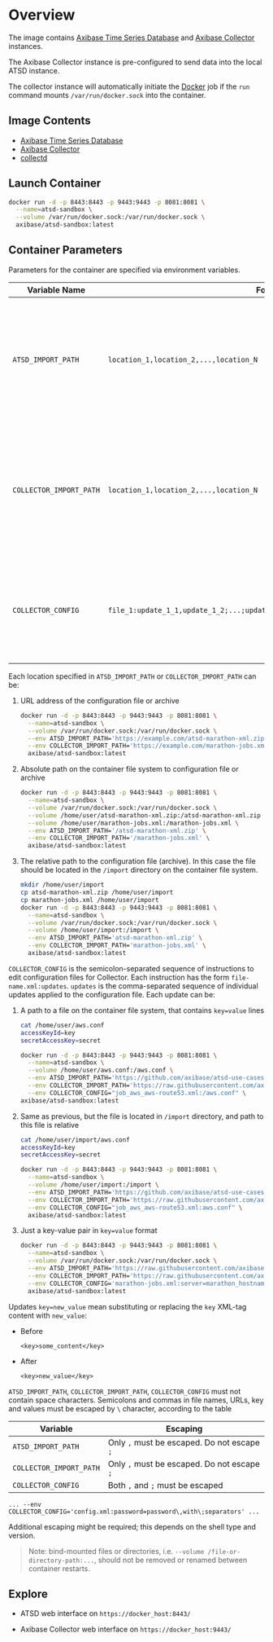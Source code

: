 # Overview

The image contains [Axibase Time Series Database](https://github.com/axibase/atsd) and [Axibase Collector](https://github.com/axibase/axibase-collector) instances. 

The Axibase Collector instance is pre-configured to send data into the local ATSD instance.

The collector instance will automatically initiate the [Docker](https://github.com/axibase/axibase-collector/blob/master/jobs/docker.md) job if the `run` command mounts `/var/run/docker.sock` into the container.

## Image Contents

* [Axibase Time Series Database](https://github.com/axibase/atsd)
* [Axibase Collector](https://github.com/axibase/axibase-collector)
* [collectd](https://github.com/axibase/atsd/tree/master/integration/collectd)

## Launch Container

```sh
docker run -d -p 8443:8443 -p 9443:9443 -p 8081:8081 \
  --name=atsd-sandbox \
  --volume /var/run/docker.sock:/var/run/docker.sock \
  axibase/atsd-sandbox:latest
```

## Container Parameters

Parameters for the container are specified via environment variables.

| Variable Name | Format | Description |
|------------------|---------|-------------|
| `ATSD_IMPORT_PATH` | `location_1,location_2,...,location_N` | Comma-separated locations of configuration files for ATSD. Each location can be either a file within the container file system or URL |
| `COLLECTOR_IMPORT_PATH` | `location_1,location_2,...,location_N` | Comma-separated locations of configuration files for Collector. Each location can be either a file within the container file system or URL |
| `COLLECTOR_CONFIG` | `file_1:update_1_1,update_1_2;...;update_K:update_K_1,update_K_2,...,update_K_N` | Specifies how ot update Collector configuration files before import. See below for detailed description |

Each location specified in `ATSD_IMPORT_PATH` or `COLLECTOR_IMPORT_PATH` can be:

1. URL address of the configuration file or archive
   ```sh
   docker run -d -p 8443:8443 -p 9443:9443 -p 8081:8081 \
     --name=atsd-sandbox \
     --volume /var/run/docker.sock:/var/run/docker.sock \
     --env ATSD_IMPORT_PATH='https://example.com/atsd-marathon-xml.zip' \
     --env COLLECTOR_IMPORT_PATH='https://example.com/marathon-jobs.xml' \
     axibase/atsd-sandbox:latest
   ```
2. Absolute path on the container file system to configuration file or archive
   ```sh
   docker run -d -p 8443:8443 -p 9443:9443 -p 8081:8081 \
     --name=atsd-sandbox \
     --volume /var/run/docker.sock:/var/run/docker.sock \
     --volume /home/user/atsd-marathon-xml.zip:/atsd-marathon-xml.zip \
     --volume /home/user/marathon-jobs.xml:/marathon-jobs.xml \
     --env ATSD_IMPORT_PATH='/atsd-marathon-xml.zip' \
     --env COLLECTOR_IMPORT_PATH='/marathon-jobs.xml' \
     axibase/atsd-sandbox:latest
   ```
3. The relative path to the configuration file (archive). In this case the file should be located in the `/import` directory on the container file system.
    ```sh
    mkdir /home/user/import
    cp atsd-marathon-xml.zip /home/user/import
    cp marathon-jobs.xml /home/user/import
    docker run -d -p 8443:8443 -p 9443:9443 -p 8081:8081 \
      --name=atsd-sandbox \
      --volume /var/run/docker.sock:/var/run/docker.sock \
      --volume /home/user/import:/import \
      --env ATSD_IMPORT_PATH='atsd-marathon-xml.zip' \
      --env COLLECTOR_IMPORT_PATH='marathon-jobs.xml' \
      axibase/atsd-sandbox:latest
   ```

`COLLECTOR_CONFIG` is the semicolon-separated sequence of instructions to edit configuration files for Collector. Each instruction has the form `file-name.xml:updates`.
`updates` is the comma-separated sequence of individual updates applied to the configuration file. Each update can be:

1. A path to a file on the container file system, that contains `key=value` lines
   ```sh
   cat /home/user/aws.conf
   accessKeyId=key
   secretAccessKey=secret

   docker run -d -p 8443:8443 -p 9443:9443 -p 8081:8081 \
     --name=atsd-sandbox \
     --volume /home/user/aws.conf:/aws.conf \
     --env ATSD_IMPORT_PATH='https://github.com/axibase/atsd-use-cases/raw/master/how-to/aws/route53-health-checks/resources/aws-route53-xml.zip' \
     --env COLLECTOR_IMPORT_PATH='https://raw.githubusercontent.com/axibase/atsd-use-cases/master/how-to/aws/route53-health-checks/resources/job_aws_aws-route53.xml' \
     --env COLLECTOR_CONFIG="job_aws_aws-route53.xml:/aws.conf" \
   axibase/atsd-sandbox:latest
   ```
2. Same as previous, but the file is located in `/import` directory, and path to this file is relative
   ```sh
   cat /home/user/import/aws.conf
   accessKeyId=key
   secretAccessKey=secret

   docker run -d -p 8443:8443 -p 9443:9443 -p 8081:8081 \
     --name=atsd-sandbox \
     --volume /home/user/import:/import \
     --env ATSD_IMPORT_PATH='https://github.com/axibase/atsd-use-cases/raw/master/how-to/aws/route53-health-checks/resources/aws-route53-xml.zip' \
     --env COLLECTOR_IMPORT_PATH='https://raw.githubusercontent.com/axibase/atsd-use-cases/master/how-to/aws/route53-health-checks/resources/job_aws_aws-route53.xml' \
     --env COLLECTOR_CONFIG="job_aws_aws-route53.xml:aws.conf" \
     axibase/atsd-sandbox:latest
   ```
3. Just a key-value pair in `key=value` format
   ```sh
   docker run -d -p 8443:8443 -p 9443:9443 -p 8081:8081 \
     --name=atsd-sandbox \
     --volume /var/run/docker.sock:/var/run/docker.sock \
     --env ATSD_IMPORT_PATH='https://raw.githubusercontent.com/axibase/atsd-use-cases/master/how-to/marathon/capacity-and-usage/resources/atsd-marathon-xml.zip' \
     --env COLLECTOR_IMPORT_PATH='https://raw.githubusercontent.com/axibase/atsd-use-cases/master/how-to/marathon/capacity-and-usage/resources/marathon-jobs.xml' \
     --env COLLECTOR_CONFIG='marathon-jobs.xml:server=marathon_hostname,port=8080,userName=my-user,password=my-password' \
     axibase/atsd-sandbox:latest
   ```

Updates `key=new_value` mean substituting or replacing the `key` XML-tag content with `new_value`:

- Before
  ```
  <key>some_content</key>
  ```
- After
  ```
  <key>new_value</key>
  ```

`ATSD_IMPORT_PATH`, `COLLECTOR_IMPORT_PATH`, `COLLECTOR_CONFIG` must not contain space characters. Semicolons and commas in file names, URLs, key and values must be escaped by `\` character, according to the table

| Variable | Escaping |
|----------|----------|
| `ATSD_IMPORT_PATH` | Only `,` must be escaped. Do not escape `;` |
| `COLLECTOR_IMPORT_PATH` | Only `,` must be escaped. Do not escape `;` |
| `COLLECTOR_CONFIG` | Both `,` and `;` must be escaped |

   ```
   ... --env COLLECTOR_CONFIG='config.xml:password=password\,with\;separators' ...
   ```

Additional escaping might be required; this depends on the shell type and version.

> Note: bind-mounted files or directories, i.e. `--volume /file-or-directory-path:...`, should not be removed or renamed between container restarts.

## Explore

*  ATSD web interface on `https://docker_host:8443/`

*  Axibase Collector web interface on `https://docker_host:9443/`
